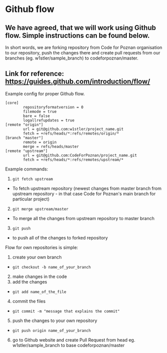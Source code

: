 # Github flow

## We have agreed, that we will work using Github flow. Simple instructions can be found below.

In short words, we are forking repository from Code for Poznan organisation to our repository, push the changes there and create pull requests from our branches (eg. w1stler/sample_branch) to codeforpoznan/master. 

## Link for reference: https://guides.github.com/introduction/flow/

Example config for proper Github flow.

```
[core]
        repositoryformatversion = 0
        filemode = true
        bare = false
        logallrefupdates = true
[remote "origin"]
        url = git@github.com:w1stler/project_name.git
        fetch = +refs/heads/*:refs/remotes/origin/*
[branch "master"]
        remote = origin
        merge = refs/heads/master
[remote "upstream"]
        url = git@github.com:CodeForPoznan/project_name.git
        fetch = +refs/heads/*:refs/remotes/upstream/*
```

Example commands:

1. `git fetch upstream`
  * To fetch upstream repository (newest changes from master branch from upstream repository - in that case Code for Poznan's main branch for particular project)
2. `git merge upstream/master`
  * To merge all the changes from upstream repository to master branch
3. `git push`
  * to push all of the changes to forked repository

Flow for own repositories is simple:

1. create your own branch 
  * `git checkout -b name_of_your_branch`
2. make changes in the code
3. add the changes
  * `git add name_of_the_file`
4. commit the files 
  * `git commit -m "message that explains the commit"`
5. push the changes to your own repository
  * `git push origin name_of_your_branch`
6. go to Github website and create Pull Request from head eg. w1stler/sample_branch to base codeforpoznan/master